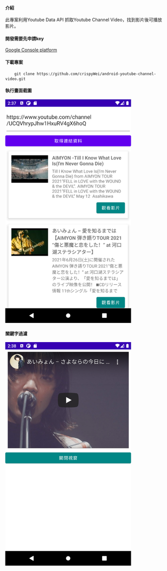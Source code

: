 #### 介紹

此專案利用Youtube Data API 抓取Youtube Channel Video，找到影片後可播放影片。

#### 開發需要先申請key
<a href="https://console.cloud.google.com/apis/dashboard">Google Console platform</a>

#### 下載專案
```
    git clone https://github.com/crispyWei/android-youtube-channel-video.git
```

#### 執行畫面截圖

<img src="/images/readme-image-1.png" alt="text" width="400"/>

#### 關鍵字過濾

<img src="/images/readme-image-2.png" alt="text" width="400"/>